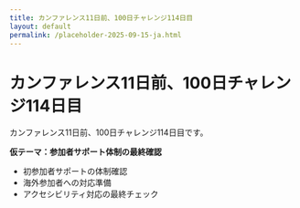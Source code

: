 ```yaml
---
title: カンファレンス11日前、100日チャレンジ114日目
layout: default
permalink: /placeholder-2025-09-15-ja.html
---
```


# カンファレンス11日前、100日チャレンジ114日目

カンファレンス11日前、100日チャレンジ114日目です。

**仮テーマ：参加者サポート体制の最終確認**
- 初参加者サポートの体制確認
- 海外参加者への対応準備
- アクセシビリティ対応の最終チェック
